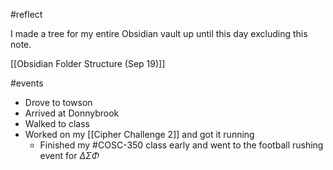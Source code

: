 #reflect

I made a tree for my entire Obsidian vault up until this day excluding this note.

[[Obsidian Folder Structure (Sep 19)]]

#events 
- Drove to towson
- Arrived at Donnybrook
- Walked to class
- Worked on my [[Cipher Challenge 2]] and got it running
	- Finished my #COSC-350 class early and went to the football rushing event for $\Delta\Sigma\Phi$ 